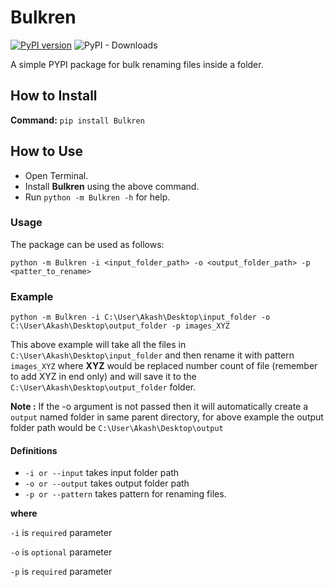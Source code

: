 # Bulkren
[![PyPI version](https://badge.fury.io/py/Bulkren.svg)](https://badge.fury.io/py/Bulkren)
![PyPI - Downloads](https://img.shields.io/pypi/dm/Bulkren)

A simple PYPI package for bulk renaming files inside a folder. 

## How to Install

**Command:** `pip install Bulkren`

## How to Use 

- Open Terminal.
- Install **Bulkren** using the above command.
- Run `python -m Bulkren -h` for help.

### Usage

The package can be used as follows:

`python -m Bulkren -i <input_folder_path> -o <output_folder_path> -p <patter_to_rename>`

### Example

`python -m Bulkren -i C:\User\Akash\Desktop\input_folder -o C:\User\Akash\Desktop\output_folder -p images_XYZ`

This above example will take all the files in `C:\User\Akash\Desktop\input_folder` and then rename it with pattern `images_XYZ` where **XYZ** would be replaced number count of file (remember to add XYZ in end only) and will save it to the `C:\User\Akash\Desktop\output_folder` folder.

**Note :** If the -o argument is not passed then it will automatically create a `output` named folder in same parent directory, for above example the output folder path would be `C:\User\Akash\Desktop\output`

#### Definitions

- `-i or --input` takes input folder path
- `-o or --output` takes output folder path
- `-p or --pattern` takes pattern for renaming files.

**where**

`-i` is `required` parameter

`-o` is `optional` parameter

`-p` is `required` parameter